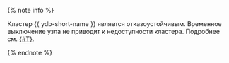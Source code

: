 {% note info %}

Кластер {{ ydb-short-name }} является отказоустойчивым. Временное выключение узла не приводит к недоступности кластера. Подробнее см. [{#T}](../concepts/topology.md).

{% endnote %}
